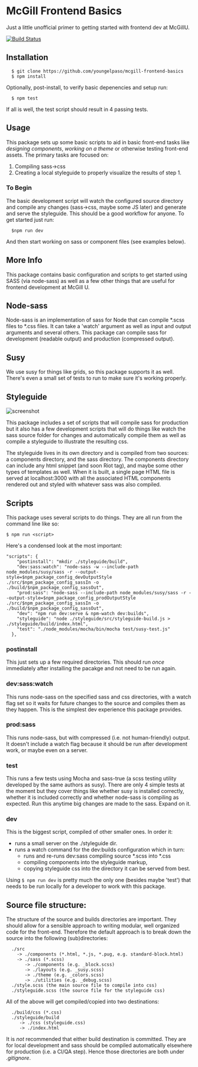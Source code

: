 # McGill Frontend Basics

Just a little unofficial primer to getting started with frontend dev at McGillU.

[![Build Status](https://travis-ci.org/YoungElPaso/mcgill-frontend-basics.svg)](https://travis-ci.org/YoungElPaso/mcgill-frontend-basics)


## Installation
``` 
  $ git clone https://github.com/youngelpaso/mcgill-frontend-basics
  $ npm install
```
Optionally, post-install, to verify basic depenencies and setup run: 
```
  $ npm test
```

If all is well, the test script should result in 4 passing tests.

## Usage
This package sets up some basic scripts to aid in basic front-end tasks like *designing components*, *working on a theme* or otherwise testing front-end assets. The primary tasks are focused on: 
  
  1. Compiling sass->css
  1. Creating a local styleguide to properly visualize the results of step 1.


### To Begin
The basic development script will watch the configured source directory and compile any changes (sass->css, maybe some JS later) and generate and serve the styleguide. This should be a good workflow for anyone. To get started just run:
```
  $npm run dev
```
And then start working on sass or component files (see examples below).

## More Info
This package contains basic configuration and scripts to get started using SASS (via node-sass) as well as a few other things that are useful for frontend development at McGill U.

## Node-sass
Node-sass is an implementation of sass for Node that can compile *.scss files to *.css files. It can take a 'watch' argument as well as input and output arguments and several others. This package can compile sass for development (readable output) and production (compressed output).


## Susy
We use susy for things like grids, so this package supports it as well. There's even a small set of tests to run to make sure it's working properly.

## Styleguide
![screenshot](https://user-images.githubusercontent.com/54349/42113596-c7785816-7bb9-11e8-940d-01861e8ece66.png "Screenshot")

This package includes a set of scripts that will compile sass for production but it also has a few development scripts that will do things like watch the sass source folder for changes and automatically compile them as well as compile a styleguide to illustrate the resulting css.

The styleguide lives in its own directory and is compiled from two sources: a components directory, and the sass directory.  The components directory can include any html snippet (and soon Riot tag), and maybe some other types of templates as well.  When it is built, a single page HTML file is served at localhost:3000 with all the associated HTML components rendered out and styled with whatever sass was also compiled.

## Scripts
This package uses several scripts to do things. They are all run from the command line like so:
```
$ npm run <script>
```

Here's a condensed look at the most important:

```
"scripts": {
    "postinstall": "mkdir ./styleguide/build",
    "dev:sass:watch": "node-sass -w --include-path node_modules/susy/sass -r --output-style=$npm_package_config_devOutputStyle ./src/$npm_package_config_sassIn -o ./build/$npm_package_config_sassOut",
    "prod:sass": "node-sass --include-path node_modules/susy/sass -r --output-style=$npm_package_config_prodOutputStyle ./src/$npm_package_config_sassIn -o ./build/$npm_package_config_sassOut",
    "dev": "npm run dev:serve & npm-watch dev:builds",
    "styleguide": "node ./styleguide/src/styleguide-build.js > ./styleguide/build/index.html",
    "test": "./node_modules/mocha/bin/mocha test/susy-test.js"
  },
```

### postinstall 
This just sets up a few required directories. This should run *once* immediately after installing the pacakge and not need to be run again.

### dev:sass:watch
This runs node-sass on the specified sass and css directories, with a watch flag set so it waits for future changes to the source and compiles them as they happen.  This is the simplest dev experience this package provides.

### prod:sass
This runs node-sass, but with compressed (i.e. not human-friendly) output. It doesn't include a watch flag because it should be run after development work, or maybe even on a server.

### test
This runs a few tests using Mocha and sass-true (a scss testing utility developed by the same authors as susy). There are only 4 simple tests at the moment but they cover things like whether susy is installed correctly, whether it is included correctly and whether node-sass is compiling as expected. Run this anytime big changes are made to the sass. Expand on it.

### dev
This is the biggest script, compiled of other smaller ones. In order it:

 * runs a small server on the ./styleguide dir.
 * runs a watch command for the dev:builds configuration which in turn:
   * runs and re-runs dev:sass compiling source *.scss into *.css
   * compiling components into the styleguide markup,
   * copying styleguide css into the directory it can be served from best.

Using ``` $ npm run dev ``` is pretty much the only one (besides maybe 'test') that needs to be run locally for a developer to work with this package.

## Source file structure:
The structure of the source and builds directories are important. They should allow for a sensible approach to writing modular, well organized code for the front-end. Therefore the default approach is to break down the source into the following (sub)directories:

```
  ./src
    -> ./components (*.html, *.js, *.pug, e.g. standard-block.html)
    -> ./sass (*.scss)
       -> ./components (e.g. _block.scss)
       -> ./layouts (e.g. _susy.scss)
       -> ./theme (e.g. _colors.scss)
       -> ./utilities (e.g. _debug.scss)
  ./style.scss (the main source file to compile into css)
  ./styleguide.scss (the source file for the styleguide css)
```
All of the above will get compiled/copied into two destinations:
```
  ./build/css (*.css)
  ./styleguide/build
     -> ./css (styleguide.css)
     -> ./index.html
```
It is *not* recommended that either build destination is committed. They are for local development and sass should be compiled automatically elsewhere for production (i.e. a CI/QA step). Hence those directories are both under _.gitignore_.